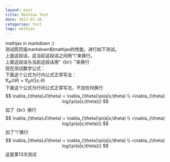 ```yaml
---
layout: post
title: MathJax Test
date: 2017-07-30
categories: test
tags: mathjax 
---
```


mathjax in markdown :)
\
测试网页版markdown和mathjax的性能，进行如下测试。
\
上面这段话，这当前这段话之间用“\”来换行。
<br>
上面这段话与当前这段话用"《br》"来换行
\
现在测试数学公式：
\
下面这个公式为行内公式正常写法：
\
$\nabla_{\theta}J(\theta)=\nabla_{\theta}\pi(|s;\theta)$
\
下面这个公式为行间公式正常写法，不加任何换行
$$
\nabla_{\theta}J(\theta) = \nabla_{\theta}\pi(a|s;\theta) \\
=\nabla_{\theta} log(\pi(a|s;\theta)))
$$
加了《br》换行
<br>
$$
\nabla_{\theta}J(\theta) = \nabla_{\theta}\pi(a|s;\theta) \\
=\nabla_{\theta} log(\pi(a|s;\theta)))
$$
加了“\”换行
\
$$
\nabla_{\theta}J(\theta) = \nabla_{\theta}\pi(a|s;\theta) \\
=\nabla_{\theta} log(\pi(a|s;\theta)))
$$
这是第13次测试
